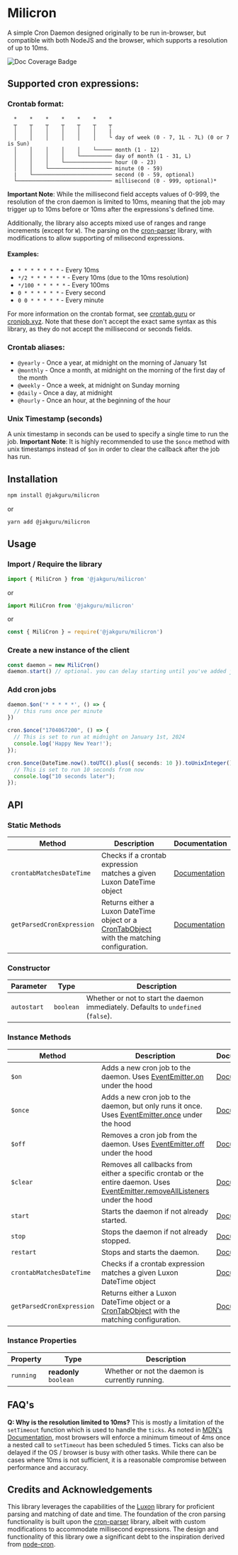 # Milicron

A simple Cron Daemon designed originally to be run in-browser, but compatible with both NodeJS and the browser,
which supports a resolution of up to 10ms.

![Doc Coverage Badge](./coverage.svg)

## Supported cron expressions:

### Crontab format:

```text
  *    *    *    *    *    *    *
  ┬    ┬    ┬    ┬    ┬    ┬    ┬
  │    │    │    │    │    │    |
  │    │    │    │    │    │    └ day of week (0 - 7, 1L - 7L) (0 or 7 is Sun)
  │    │    │    │    │    └───── month (1 - 12)
  │    │    │    │    └────────── day of month (1 - 31, L)
  │    │    │    └─────────────── hour (0 - 23)
  │    │    └──────────────────── minute (0 - 59)
  |    └───────────────────────── second (0 - 59, optional)
  └────────────────────────────── millisecond (0 - 999, optional)*
 ```

**Important Note**: While the millisecond field accepts values of 0-999, the resolution of the cron daemon is limited to 10ms, meaning that the job may trigger up to 10ms before or 10ms after the expressions's defined time.

Additionally, the library also accepts mixed use of ranges and range increments (except for `W`). The parsing on the [cron-parser](https://www.npmjs.com/package/cron-parser) library, with modifications to allow supporting of milisecond expressions.

#### Examples:

* `* * * * * * *` - Every 10ms
* `*/2 * * * * * *` - Every 10ms (due to the 10ms resolution)
* `*/100 * * * * *` - Every 100ms
* `0 * * * * * *` - Every second
* `0 0 * * * * *` - Every minute

For more information on the crontab format, see [crontab.guru](https://crontab.guru/) or [cronjob.xyz](https://cronjob.xyz/).
Note that these don't accept the exact same syntax as this library, as they do not accept the millisecond or seconds fields.

### Crontab aliases:

* `@yearly` - Once a year, at midnight on the morning of January 1st
* `@monthly` - Once a month, at midnight on the morning of the first day of the month
* `@weekly` - Once a week, at midnight on Sunday morning
* `@daily` - Once a day, at midnight
* `@hourly` - Once an hour, at the beginning of the hour

### Unix Timestamp (seconds)

A unix timestamp in seconds can be used to specify a single time to run the job.
**Important Note**: It is highly recommended to use the `$once` method with unix timestamps instead of `$on` in order to clear the callback after the job has run.

## Installation

```bash
npm install @jakguru/milicron
```

or

```bash
yarn add @jakguru/milicron
```

## Usage

### Import / Require the library

```typescript
import { MiliCron } from '@jakguru/milicron'
```

or

```typescript
import MiliCron from '@jakguru/milicron'
```

or

```javascript
const { MiliCron } = require('@jakguru/milicron')
```

### Create a new instance of the client

```typescript
const daemon = new MiliCron()
daemon.start() // optional. you can delay starting until you've added jobs too.
```

### Add cron jobs

```typescript
daemon.$on('* * * * *', () => {
  // this runs once per minute
})

cron.$once("1704067200", () => {
  // This is set to run at midnight on January 1st, 2024
  console.log('Happy New Year!');
});

cron.$once(DateTime.now().toUTC().plus({ seconds: 10 }).toUnixInteger().toString(), () => {
  // This is set to run 10 seconds from now
  console.log("10 seconds later");
});
```

## API

### Static Methods

| Method | Description | Documentation |
| --- | --- | --- |
| `crontabMatchesDateTime` | Checks if a crontab expression matches a given Luxon DateTime object | [Documentation](./classes/MiliCron.html#crontabMatchesDateTime-2) |
| `getParsedCronExpression` | Returns either a Luxon DateTime object or a [CronTabObject](./interfaces/CronTabObject.html) with the matching configuration. | [Documentation](./classes/MiliCron.html#getParsedCronExpression-2) |

### Constructor

| Parameter | Type | Description |
| --- | --- | --- |
| `autostart` | `boolean` | Whether or not to start the daemon immediately. Defaults to `undefined` (`false`). |

### Instance Methods

| Method | Description | Documentation |
| --- | --- | --- |
| `$on` | Adds a new cron job to the daemon. Uses [EventEmitter.on](https://nodejs.org/docs/latest-v16.x/api/events.html#emitteroneventname-listener) under the hood | [Documentation](./classes/MiliCron.html#_on) |
| `$once` | Adds a new cron job to the daemon, but only runs it once. Uses [EventEmitter.once](https://nodejs.org/docs/latest-v16.x/api/events.html#emitteronceeventname-listener) under the hood | [Documentation](./classes/MiliCron.html#_once) |
| `$off` | Removes a cron job from the daemon. Uses [EventEmitter.off](https://nodejs.org/docs/latest-v16.x/api/events.html#emitteroffeventname-listener) under the hood | [Documentation](./classes/MiliCron.html#_off) |
| `$clear` | Removes all callbacks from either a specific crontab or the entire daemon. Uses [EventEmitter.removeAllListeners](https://nodejs.org/docs/latest-v16.x/api/events.html#emitterremovealllistenerseventname) under the hood | [Documentation](./classes/MiliCron.html#_clear) |
| `start` | Starts the daemon if not already started. | [Documentation](./classes/MiliCron.html#start) |
| `stop` | Stops the daemon if not already stopped. | [Documentation](./classes/MiliCron.html#stop) |
| `restart` | Stops and starts the daemon. | [Documentation](./classes/MiliCron.html#restart) |
| `crontabMatchesDateTime` | Checks if a crontab expression matches a given Luxon DateTime object | [Documentation](./classes/MiliCron.html#crontabMatchesDateTime) |
| `getParsedCronExpression` | Returns either a Luxon DateTime object or a [CronTabObject](./interfaces/CronTabObject.html) with the matching configuration. | [Documentation](./classes/MiliCron.html#getParsedCronExpression) |

### Instance Properties

| Property | Type | Description |
| --- | --- | --- |
| `running` | **readonly** `boolean` | Whether or not the daemon is currently running. |

## FAQ's

**Q: Why is the resolution limited to 10ms?**
This is mostly a limitation of the `setTimeout` function which is used to handle the `ticks`. As noted in [MDN's Documentation](https://developer.mozilla.org/en-US/docs/Web/API/setTimeout#reasons_for_delays_longer_than_specified), most browsers will enforce a minimum timeout of 4ms once a nested call to `setTimeout` has been scheduled 5 times.
Ticks can also be delayed if the OS / browser is busy with other tasks. While there can be cases where 10ms is not sufficient, it is a reasonable compromise between performance and accuracy.

## Credits and Acknowledgements

This library leverages the capabilities of the [Luxon](https://moment.github.io/luxon/) library for proficient parsing and matching of date and time. The foundation of the cron parsing functionality is built upon the [cron-parser](https://www.npmjs.com/package/cron-parser) library, albeit with custom modifications to accommodate millisecond expressions. The design and functionality of this library owe a significant debt to the inspiration derived from [node-cron](https://www.npmjs.com/package/cron).
